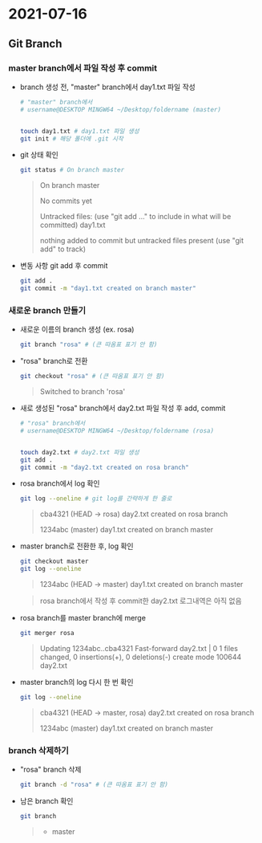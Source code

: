 # 2021-07-16



## Git Branch





### master branch에서 파일 작성 후 commit



- branch 생성 전, "master" branch에서 day1.txt 파일 작성

  ```bash
  # "master" branch에서
  # username@DESKTOP MINGW64 ~/Desktop/foldername (master)
  
  
  touch day1.txt # day1.txt 파일 생성
  git init # 해당 폴더에 .git 시작
  ```





- git 상태 확인

  ```bash
  git status # On branch master
  ```

  > On branch master
  >
  > No commits yet
  >
  > Untracked files:
  >   (use "git add <file>..." to include in what will be committed)
  >         day1.txt
  >
  > nothing added to commit but untracked files present (use "git add" to track)





- 변동 사항 git add 후 commit

  ```bash
  git add .
  git commit -m "day1.txt created on branch master"
  ```

  



### 새로운 branch 만들기



- 새로운 이름의 branch 생성 (ex. rosa)

  ```bash
  git branch "rosa" # (큰 따옴표 표기 안 함)
  ```





- "rosa" branch로 전환

  ```bash
  git checkout "rosa" # (큰 따옴표 표기 안 함)
  ```

  > Switched to branch 'rosa'





- 새로 생성된 "rosa" branch에서 day2.txt 파일 작성 후 add, commit

  ```bash
  # "rosa" branch에서
  # username@DESKTOP MINGW64 ~/Desktop/foldername (rosa)
  
  
  touch day2.txt # day2.txt 파일 생성
  git add .
  git commit -m "day2.txt created on rosa branch"
  ```





- rosa branch에서 log 확인

  ```bash
  git log --oneline # git log를 간략하게 한 줄로
  ```

  > cba4321 (HEAD -> rosa) day2.txt created on rosa branch
  >
  > 1234abc (master) day1.txt created on branch master





- master branch로 전환한 후, log 확인

  ```bash
  git checkout master
  git log --oneline
  ```

  > 1234abc (HEAD -> master) day1.txt created on branch master

  > rosa branch에서 작성 후 commit한 day2.txt 로그내역은 아직 없음





- rosa branch를 master branch에 merge

  ```bash
  git merger rosa
  ```

  > Updating 1234abc..cba4321
  > Fast-forward
  >  day2.txt | 0
  >  1 files changed, 0 insertions(+), 0 deletions(-)
  >  create mode 100644 day2.txt





- master branch의 log 다시 한 번 확인

  ```bash
  git log --oneline
  ```

  >cba4321 (HEAD -> master, rosa) day2.txt created on rosa branch
  >
  >1234abc (master) day1.txt created on branch master





### branch 삭제하기



- "rosa" branch 삭제

  ```bash
  git branch -d "rosa" # (큰 따옴표 표기 안 함)
  ```





- 남은 branch 확인

  ```bash
  git branch
  ```

  > * master



